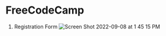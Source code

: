 # FreeCodeCamp
1. Registration Form 
![Screen Shot 2022-09-08 at 1 45 15 PM](https://user-images.githubusercontent.com/47821694/189190723-de014417-b88b-41d6-9381-09c5b9296013.jpg)
